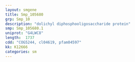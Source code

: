 ```yaml
---
layout: smgene
title: Smp_105680
grp: Smp_10
description: "dolichyl diphosphooligosaccharide protein"
smp: Smp_105680.1
uniprot: "G4LWC8"
length:  1737
cdd: "COG5244, cl04619, pfam04597"
kk: K12666
categories: sm
---
```

